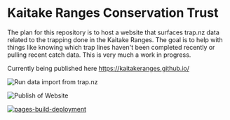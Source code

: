 
# Kaitake Ranges Conservation Trust

The plan for this repository is to host a website that surfaces trap.nz data related to the trapping done in the Kaitake Ranges. 
The goal is to help with things like knowing which trap lines haven't been completed recently or pulling recent catch data. This is very much a work in progress.

Currently being published here https://kaitakeranges.github.io/

![Run data import from trap.nz](https://github.com/kaitakeranges/kaitakeranges.github.io/actions/workflows/import_data.yml/badge.svg)

![Publish of Website](https://github.com/kaitakeranges/kaitakeranges.github.io/actions/workflows/publish.yml/badge.svg)

[![pages-build-deployment](https://github.com/kaitakeranges/kaitakeranges.github.io/actions/workflows/pages/pages-build-deployment/badge.svg)](https://github.com/kaitakeranges/kaitakeranges.github.io/actions/workflows/pages/pages-build-deployment)
